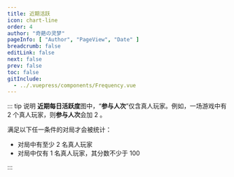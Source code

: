 ```yaml
---
title: 近期活跃
icon: chart-line
order: 4
author: "奇葩の灵梦"
pageInfo: [ "Author", "PageView", "Date" ]
breadcrumb: false
editLink: false
next: false
prev: false
toc: false
gitInclude:
  - ../.vuepress/components/Frequency.vue
---
```


<Frequency></Frequency>

::: tip 说明
**近期每日活跃度**图中，“**参与人次**”仅含真人玩家。例如，一场游戏中有 2 个真人玩家，则**参与人次**会加 2 。

满足以下任一条件的对局才会被统计：
- 对局中有至少 2 名真人玩家
- 对局中仅有 1 名真人玩家，其分数不少于 100

:::

<script setup>
import Frequency from "@Frequency";
</script>
